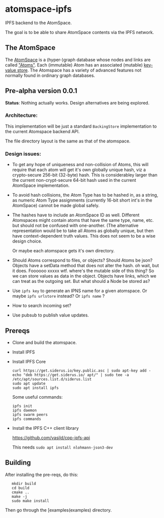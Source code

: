 # atomspace-ipfs
IPFS backend to the AtomSpace.

The goal is to be able to share AtomSpace contents via the IPFS network.

## The AtomSpace
The [AtomSpace](https://wiki.opencog.org/w/AtomSpace) is a
(hyper-)graph database whose nodes and links are called
["Atoms"](https://wiki.opencog.org/w/Atom). Each (immutable) Atom has
an associated (mutable)
[key-value store](https://wiki.opencog.org/w/Value).
The Atomspace has a variety of advanced features not normally found
in ordinary graph databases.

## Pre-alpha version 0.0.1

**Status**: Nothing actually works. Design alternatives are being
explored.

### Architecture:
This implementation will be just a standard `BackingStore`
implementation to the current Atomspace backend API.

The file directory layout is the same as that of the atomspace.


### Design issues:
* To get any hope of uniqueness and non-collision of Atoms, this will
  require that each atom will get it's own globally unique hash, viz
  a crypto-secure 256-bit (32-byte) hash. This is considerabley larger
  than the current non-crypt-secure 64-bit hash used in the current
  AtomSpace implementation.

* To avoid hash collisions, the Atom Type has to be hashed in, as a
  string, as numeric Atom Type assignments (currently 16-bit short
  int's in the AtomSpace) cannot be made global safely.

* The hashes have to include an AtomSpace ID as well. Different
  Atomspaces might contain atoms that have the same type, name, etc.
  but should not be confused with one-another. (The alternative
  representation would be to take all Atoms as globally unique, but then
  have context-dependent truth values. This does not seem to be a wise
  design choice.

  Or maybe each atomspace gets it's own directory.

* Should Atoms correspond to files, or objects?  Should Atoms be json?
  Objects have a setData method that does not alter the hash.
  oh wait, but it does. Foooooo xxxxx wtf.
  where's the mutable side of this thing?
  So we can store values as data in the object.
  Objects have links, which we can treat as the outgoing set.
  But what should a Node be stored as?

* Use `ipfs key` to generate an IPNS name for a given atomspace.
  Or maybe `ipfs urlstore` instead? Or `ipfs name` ?

* How to search incoming set?

* Use pubsub to publish value updates.

## Prereqs

* Clone and build the atomspace.
* Install IPFS
 * Install IPFS Core
   ```
   curl https://get.siderus.io/key.public.asc | sudo apt-key add -
   echo "deb https://get.siderus.io/ apt/" | sudo tee -a /etc/apt/sources.list.d/siderus.list
   sudo apt update
   sudo apt install ipfs
   ```
   Some useful commands:
   ```
   ipfs init
   ipfs daemon
   ipfs swarm peers
   ipfs commands
   ```

 * Install the IPFS C++ client library

   https://github.com/vasild/cpp-ipfs-api

   This needs `sudo apt install nlohmann-json3-dev`

## Building
After installing the pre-reqs, do this:
```
   mkdir build
   cd build
   cmake ..
   make -j
   sudo make install
```
Then go through the [examples(examples) directory.
